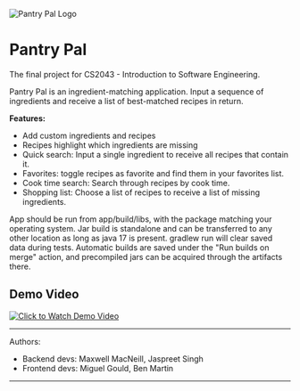 ![Pantry Pal Logo](https://github.com/miggboy/Pantry-Pal/blob/main/app/src/main/resources/IMG/logo.png)
# Pantry Pal
The final project for CS2043 - Introduction to Software Engineering.

Pantry Pal is an ingredient-matching application. Input a sequence of ingredients and receive a list of best-matched recipes in return.

**Features:**
- Add custom ingredients and recipes
- Recipes highlight which ingredients are missing
- Quick search: Input a single ingredient to receive all recipes that contain it.
- Favorites: toggle recipes as favorite and find them in your favorites list.
- Cook time search: Search through recipes by cook time.
- Shopping list: Choose a list of recipes to receive a list of missing ingredients.

App should be run from app/build/libs, with the package matching your operating system. Jar build is standalone and can be transferred to any other location as long as java 17 is present.
gradlew run will clear saved data during tests. 
Automatic builds are saved under the "Run builds on merge" action, and precompiled jars can be acquired through the artifacts there.

## Demo Video
[![Click to Watch Demo Video](https://img.youtube.com/vi/VKhMJ-SQMnM/hqdefault.jpg)](https://www.youtube.com/watch?v=qep-ZDOAbmw&ab)

---
Authors:
- Backend devs: Maxwell MacNeill, Jaspreet Singh
- Frontend devs: Miguel Gould, Ben Martin
---
